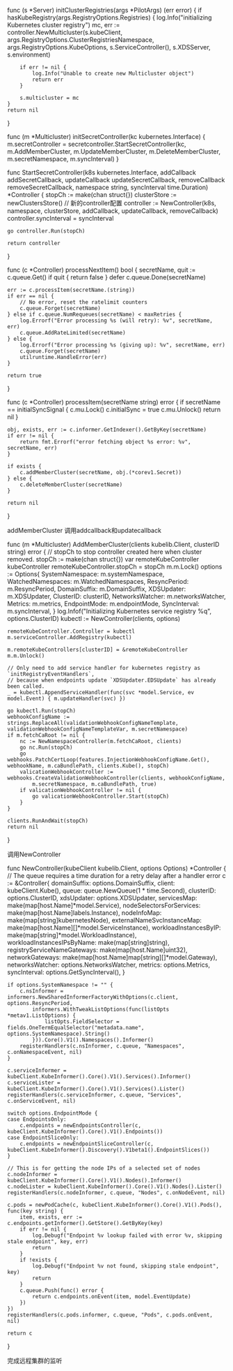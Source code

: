 func (s *Server) initClusterRegistries(args *PilotArgs) (err error) {
	if hasKubeRegistry(args.RegistryOptions.Registries) {
		log.Info("initializing Kubernetes cluster registry")
		mc, err := controller.NewMulticluster(s.kubeClient,
			args.RegistryOptions.ClusterRegistriesNamespace,
			args.RegistryOptions.KubeOptions,
			s.ServiceController(),
			s.XDSServer,
			s.environment)

		if err != nil {
			log.Info("Unable to create new Multicluster object")
			return err
		}

		s.multicluster = mc
	}
	return nil
}



func (m *Multicluster) initSecretController(kc kubernetes.Interface) {
	m.secretController = secretcontroller.StartSecretController(kc,
		m.AddMemberCluster,
		m.UpdateMemberCluster,
		m.DeleteMemberCluster,
		m.secretNamespace,
		m.syncInterval)
}


func StartSecretController(k8s kubernetes.Interface, addCallback addSecretCallback,
	updateCallback updateSecretCallback, removeCallback removeSecretCallback, namespace string, syncInterval time.Duration) *Controller {
	stopCh := make(chan struct{})
	clusterStore := newClustersStore()
	// 新的controller配置
	controller := NewController(k8s, namespace, clusterStore, addCallback, updateCallback, removeCallback)
	controller.syncInterval = syncInterval

	go controller.Run(stopCh)

	return controller
}



func (c *Controller) processNextItem() bool {
	secretName, quit := c.queue.Get()
	if quit {
		return false
	}
	defer c.queue.Done(secretName)

	err := c.processItem(secretName.(string))
	if err == nil {
		// No error, reset the ratelimit counters
		c.queue.Forget(secretName)
	} else if c.queue.NumRequeues(secretName) < maxRetries {
		log.Errorf("Error processing %s (will retry): %v", secretName, err)
		c.queue.AddRateLimited(secretName)
	} else {
		log.Errorf("Error processing %s (giving up): %v", secretName, err)
		c.queue.Forget(secretName)
		utilruntime.HandleError(err)
	}

	return true
}


func (c *Controller) processItem(secretName string) error {
	if secretName == initialSyncSignal {
		c.mu.Lock()
		c.initialSync = true
		c.mu.Unlock()
		return nil
	}

	obj, exists, err := c.informer.GetIndexer().GetByKey(secretName)
	if err != nil {
		return fmt.Errorf("error fetching object %s error: %v", secretName, err)
	}

	if exists {
		c.addMemberCluster(secretName, obj.(*corev1.Secret))
	} else {
		c.deleteMemberCluster(secretName)
	}

	return nil
}


addMemberCluster
调用addcallback和updatecallback


func (m *Multicluster) AddMemberCluster(clients kubelib.Client, clusterID string) error {
	// stopCh to stop controller created here when cluster removed.
	stopCh := make(chan struct{})
	var remoteKubeController kubeController
	remoteKubeController.stopCh = stopCh
	m.m.Lock()
	options := Options{
		SystemNamespace:   m.systemNamespace,
		WatchedNamespaces: m.WatchedNamespaces,
		ResyncPeriod:      m.ResyncPeriod,
		DomainSuffix:      m.DomainSuffix,
		XDSUpdater:        m.XDSUpdater,
		ClusterID:         clusterID,
		NetworksWatcher:   m.networksWatcher,
		Metrics:           m.metrics,
		EndpointMode:      m.endpointMode,
		SyncInterval:      m.syncInterval,
	}
	log.Infof("Initializing Kubernetes service registry %q", options.ClusterID)
	kubectl := NewController(clients, options)

	remoteKubeController.Controller = kubectl
	m.serviceController.AddRegistry(kubectl)

	m.remoteKubeControllers[clusterID] = &remoteKubeController
	m.m.Unlock()

	// Only need to add service handler for kubernetes registry as `initRegistryEventHandlers`,
	// because when endpoints update `XDSUpdater.EDSUpdate` has already been called.
	_ = kubectl.AppendServiceHandler(func(svc *model.Service, ev model.Event) { m.updateHandler(svc) })

	go kubectl.Run(stopCh)
	webhookConfigName := strings.ReplaceAll(validationWebhookConfigNameTemplate, validationWebhookConfigNameTemplateVar, m.secretNamespace)
	if m.fetchCaRoot != nil {
		nc := NewNamespaceController(m.fetchCaRoot, clients)
		go nc.Run(stopCh)
		go webhooks.PatchCertLoop(features.InjectionWebhookConfigName.Get(), webhookName, m.caBundlePath, clients.Kube(), stopCh)
		valicationWebhookController := webhooks.CreateValidationWebhookController(clients, webhookConfigName,
			m.secretNamespace, m.caBundlePath, true)
		if valicationWebhookController != nil {
			go valicationWebhookController.Start(stopCh)
		}
	}

	clients.RunAndWait(stopCh)
	return nil
}

调用NewController


func NewController(kubeClient kubelib.Client, options Options) *Controller {
	// The queue requires a time duration for a retry delay after a handler error
	c := &Controller{
		domainSuffix:                options.DomainSuffix,
		client:                      kubeClient.Kube(),
		queue:                       queue.NewQueue(1 * time.Second),
		clusterID:                   options.ClusterID,
		xdsUpdater:                  options.XDSUpdater,
		servicesMap:                 make(map[host.Name]*model.Service),
		nodeSelectorsForServices:    make(map[host.Name]labels.Instance),
		nodeInfoMap:                 make(map[string]kubernetesNode),
		externalNameSvcInstanceMap:  make(map[host.Name][]*model.ServiceInstance),
		workloadInstancesByIP:       make(map[string]*model.WorkloadInstance),
		workloadInstancesIPsByName:  make(map[string]string),
		registryServiceNameGateways: make(map[host.Name]uint32),
		networkGateways:             make(map[host.Name]map[string][]*model.Gateway),
		networksWatcher:             options.NetworksWatcher,
		metrics:                     options.Metrics,
		syncInterval:                options.GetSyncInterval(),
	}

	if options.SystemNamespace != "" {
		c.nsInformer = informers.NewSharedInformerFactoryWithOptions(c.client, options.ResyncPeriod,
			informers.WithTweakListOptions(func(listOpts *metav1.ListOptions) {
				listOpts.FieldSelector = fields.OneTermEqualSelector("metadata.name", options.SystemNamespace).String()
			})).Core().V1().Namespaces().Informer()
		registerHandlers(c.nsInformer, c.queue, "Namespaces", c.onNamespaceEvent, nil)
	}

	c.serviceInformer = kubeClient.KubeInformer().Core().V1().Services().Informer()
	c.serviceLister = kubeClient.KubeInformer().Core().V1().Services().Lister()
	registerHandlers(c.serviceInformer, c.queue, "Services", c.onServiceEvent, nil)

	switch options.EndpointMode {
	case EndpointsOnly:
		c.endpoints = newEndpointsController(c, kubeClient.KubeInformer().Core().V1().Endpoints())
	case EndpointSliceOnly:
		c.endpoints = newEndpointSliceController(c, kubeClient.KubeInformer().Discovery().V1beta1().EndpointSlices())
	}

	// This is for getting the node IPs of a selected set of nodes
	c.nodeInformer = kubeClient.KubeInformer().Core().V1().Nodes().Informer()
	c.nodeLister = kubeClient.KubeInformer().Core().V1().Nodes().Lister()
	registerHandlers(c.nodeInformer, c.queue, "Nodes", c.onNodeEvent, nil)

	c.pods = newPodCache(c, kubeClient.KubeInformer().Core().V1().Pods(), func(key string) {
		item, exists, err := c.endpoints.getInformer().GetStore().GetByKey(key)
		if err != nil {
			log.Debugf("Endpoint %v lookup failed with error %v, skipping stale endpoint", key, err)
			return
		}
		if !exists {
			log.Debugf("Endpoint %v not found, skipping stale endpoint", key)
			return
		}
		c.queue.Push(func() error {
			return c.endpoints.onEvent(item, model.EventUpdate)
		})
	})
	registerHandlers(c.pods.informer, c.queue, "Pods", c.pods.onEvent, nil)

	return c
}

完成远程集群的监听
